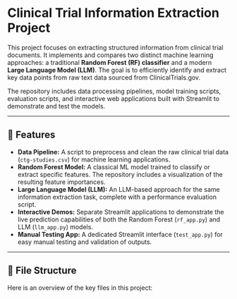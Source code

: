 # Clinical Trial Information Extraction Project

This project focuses on extracting structured information from clinical trial documents. It implements and compares two distinct machine learning approaches: a traditional **Random Forest (RF) classifier** and a modern **Large Language Model (LLM)**. The goal is to efficiently identify and extract key data points from raw text data sourced from ClinicalTrials.gov.

The repository includes data processing pipelines, model training scripts, evaluation scripts, and interactive web applications built with Streamlit to demonstrate and test the models.

***

## 🚀 Features

* **Data Pipeline:** A script to preprocess and clean the raw clinical trial data (`ctg-studies.csv`) for machine learning applications.
* **Random Forest Model:** A classical ML model trained to classify or extract specific features. The repository includes a visualization of the resulting feature importances.
* **Large Language Model (LLM):** An LLM-based approach for the same information extraction task, complete with a performance evaluation script.
* **Interactive Demos:** Separate Streamlit applications to demonstrate the live prediction capabilities of both the Random Forest (`rf_app.py`) and LLM (`llm_app.py`) models.
* **Manual Testing App:** A dedicated Streamlit interface (`test_app.py`) for easy manual testing and validation of outputs.

***

## 📂 File Structure

Here is an overview of the key files in this project: